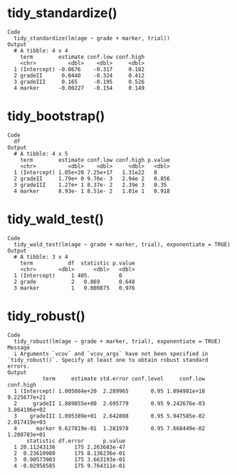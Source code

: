 # tidy_standardize()

    Code
      tidy_standardize(lm(age ~ grade + marker, trial))
    Output
      # A tibble: 4 x 4
        term        estimate conf.low conf.high
        <chr>          <dbl>    <dbl>     <dbl>
      1 (Intercept) -0.0676    -0.317     0.182
      2 gradeII      0.0440    -0.324     0.412
      3 gradeIII     0.165     -0.195     0.526
      4 marker      -0.00227   -0.154     0.149

# tidy_bootstrap()

    Code
      df
    Output
      # A tibble: 4 x 5
        term        estimate conf.low conf.high p.value
        <chr>          <dbl>    <dbl>     <dbl>   <dbl>
      1 (Intercept) 1.05e+20 7.25e+17   1.31e22   0    
      2 gradeII     1.79e+ 0 9.76e- 3   2.94e 2   0.856
      3 gradeIII    1.27e+ 1 8.37e- 2   2.39e 3   0.35 
      4 marker      8.93e- 1 8.51e- 2   1.01e 1   0.918

# tidy_wald_test()

    Code
      tidy_wald_test(lm(age ~ grade + marker, trial), exponentiate = TRUE)
    Output
      # A tibble: 3 x 4
        term           df  statistic p.value
        <chr>       <dbl>      <dbl>   <dbl>
      1 (Intercept)     1 405.         0    
      2 grade           2   0.869      0.648
      3 marker          1   0.000875   0.976

# tidy_robust()

    Code
      tidy_robust(lm(age ~ grade + marker, trial), exponentiate = TRUE)
    Message
      i Arguments `vcov` and `vcov_args` have not been specified in `tidy_robust()`. Specify at least one to obtain robust standard errors.
    Output
               term     estimate std.error conf.level     conf.low    conf.high
      1 (Intercept) 1.005084e+20  2.289965       0.95 1.094981e+18 9.225677e+21
      2     gradeII 1.889855e+00  2.695779       0.95 9.242676e-03 3.864196e+02
      3    gradeIII 1.095389e+01  2.642808       0.95 5.947585e-02 2.017419e+03
      4      marker 9.627819e-01  1.281978       0.95 7.668449e-02 1.208783e+01
          statistic df.error      p.value
      1 20.11243136      175 2.263683e-47
      2  0.23610980      175 8.136236e-01
      3  0.90573903      175 3.663193e-01
      4 -0.02958585      175 9.764311e-01

